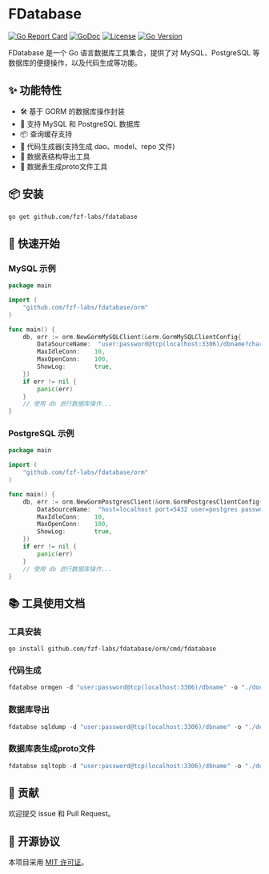 # FDatabase

[![Go Report Card](https://goreportcard.com/badge/github.com/fzf-labs/fdatabase)](https://goreportcard.com/report/github.com/fzf-labs/fdatabase)
[![GoDoc](https://godoc.org/github.com/fzf-labs/fdatabase?status.svg)](https://godoc.org/github.com/fzf-labs/fdatabase)
[![License](https://img.shields.io/github/license/fzf-labs/fdatabase.svg)](https://github.com/fzf-labs/fdatabase/blob/main/LICENSE)
[![Go Version](https://img.shields.io/github/go-mod/go-version/fzf-labs/fdatabase)](https://github.com/fzf-labs/fdatabase/blob/main/go.mod)

FDatabase 是一个 Go 语言数据库工具集合，提供了对 MySQL、PostgreSQL 等数据库的便捷操作，以及代码生成等功能。

## ✨ 功能特性

- 🛠 基于 GORM 的数据库操作封装
- 🔌 支持 MySQL 和 PostgreSQL 数据库
- 📦 查询缓存支持
- 📁 代码生成器(支持生成 dao、model、repo 文件)
- 📁 数据表结构导出工具
- 📁 数据表生成proto文件工具
## 📦 安装

```bash
go get github.com/fzf-labs/fdatabase
```

## 🚀 快速开始

### MySQL 示例

```go
package main

import (
    "github.com/fzf-labs/fdatabase/orm"
)

func main() {
    db, err := orm.NewGormMySQLClient(&orm.GormMySQLClientConfig{
        DataSourceName:  "user:password@tcp(localhost:3306)/dbname?charset=utf8mb4&parseTime=True&loc=Local",
        MaxIdleConn:    10,
        MaxOpenConn:    100,
        ShowLog:        true,
    })
    if err != nil {
        panic(err)
    }
    // 使用 db 进行数据库操作...
}
```

### PostgreSQL 示例

```go
package main

import (
    "github.com/fzf-labs/fdatabase/orm"
)

func main() {
    db, err := orm.NewGormPostgresClient(&orm.GormPostgresClientConfig{
        DataSourceName:  "host=localhost port=5432 user=postgres password=123456 dbname=test sslmode=disable",
        MaxIdleConn:    10,
        MaxOpenConn:    100,
        ShowLog:        true,
    })
    if err != nil {
        panic(err)
    }
    // 使用 db 进行数据库操作...
}
```

## 📚 工具使用文档
### 工具安装
```
go install github.com/fzf-labs/fdatabase/orm/cmd/fdatabase
```
### 代码生成

```go
fdatabse ormgen -d "user:password@tcp(localhost:3306)/dbname" -o "./doc/gorm"
```

### 数据库导出

```go
fdatabse sqldump -d "user:password@tcp(localhost:3306)/dbname" -o "./doc/sql"
```

### 数据库表生成proto文件

```go
fdatabse sqltopb -d "user:password@tcp(localhost:3306)/dbname" -o "./doc/pb"
```

## 🤝 贡献

欢迎提交 issue 和 Pull Request。

## 📄 开源协议

本项目采用 [MIT 许可证](LICENSE)。